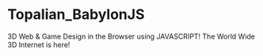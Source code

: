 # Topalian_BabylonJS
3D Web &amp; Game Design in the Browser using JAVASCRIPT! The World Wide 3D Internet is here!
